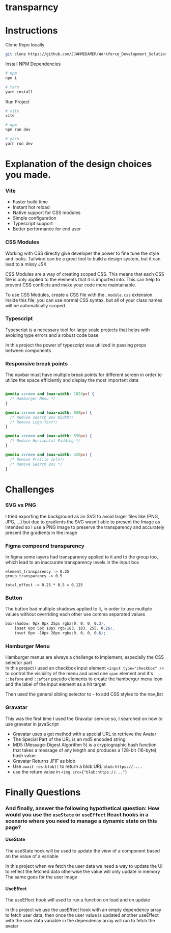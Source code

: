 # transparncy

# Instructions

Clone Repo locally

```bash
git clone https://github.com/JJAHMEDAMER/Workforce_Development_Solutions.git .
```

Install NPM Dependencies

```bash
# npm
npm i

# Yarn
yarn install
```

Run Project

```bash
# vite
vite

# npm
npm run dev

# yarn
yarn run dev
```

# Explanation of the design choices you made.

### Vite

- Faster build time
- Instant hot reload
- Native support for CSS modules
- Simple configuration
- Typescript support
- Better performance for end user

### CSS Modules

Working with CSS directly give developer the power to fine tune the style and looks. Tailwind can be a great tool to build a design system, but it can lead to a missy JSX

CSS Modules are a way of creating scoped CSS. This means that each CSS file is only applied to the elements that it is imported into. This can help to prevent CSS conflicts and make your code more maintainable.

To use CSS Modules, create a CSS file with the `.module.css` extension. Inside this file, you can use normal CSS syntax, but all of your class names will be automatically scoped.

### Typescript

Typescript is a necessary tool for large scale projects that helps with avoiding type errors and a robust code base

In this project the power of typescript was utilized in passing props between components

### Responsive break points

The navbar must have multiple break points for different screen in order to utilize the space efficiently and display the most important data

```CSS

@media screen and (max-width: 1024px) {
  /* Hamburger Menu */
}

@media screen and (max-width: 850px) {
  /* Reduce search Box Width*/
  /* Remove Logo Text*/
}

@media screen and (max-width: 550px) {
  /* Reduce Horizontal Padding */
}

@media screen and (max-width: 420px) {
  /* Remove Profile Info*/
  /* Remove Search Box */
}

```

# Challenges

### SVG vs PNG

I tried exporting the background as an SVG to avoid larger files like (PNG, JPG, ...) but due to gradients the SVG wasn't able to present the Image as intended so I use a PNG image to preserve the transparency and accurately present the gradients in the image

### Figma compoend transparency

In figma some layers had transparency applied to it and to the group too, which lead to an inaccurate transparency levels in the input box

```
element_transparency -> 0.25
group_transparency -> 0.5

total_effect -> 0.25 * 0.5 = 0.125
```

### Button

The button had multiple shadows applied to it, in order to use multiple values without overriding each other use comma separated values

```CSS
box-shadow: 0px 8px 25px rgba(0, 0, 0, 0.3),
    inset 0px 5px 10px rgb(183, 183, 255, 0.26),
    inset 0px -10px 20px rgba(0, 0, 0, 0.6);
```

### Hamburger Menu

Hamburger menus are always a challenge to implement, especially the CSS selector part \
In this project i used an checkbox input element `<input type="checkbox" />` to control the visibility of the menu and used one `span` element and it's `::before` and `::after` pseudo elements to create the hambergur menu icon and the label of the input element as a hit target

Then used the general sibling selector to `~` to add CSS styles to the nav_list

### Gravatar

This was the first time I used the Gravatar service so, I searched on how to use gravatar in javaScript

- Gravatar uses a get method with a special URL to retrieve the Avatar
- The Special Part of the URL is an md5 encoded string
- MD5 (Message-Digest Algorithm 5) is a cryptographic hash function that takes a message of any length and produces a 128-bit (16-byte) hash value.
- Gravatar Returns JFIF as blob
- Use `await res.blob()` to return a blob URL `blob:https://....`
- use the return value in `<img src={"blob:https://..."} `

# Finally Questions

### And finally, answer the following hypothetical question: How would you use the `useState` or `useEffect` React hooks in a scenario where you need to manage a dynamic state on this page?

#### UseState

The useState hook will be used to update the view of a component based on the value of a variable

In this project when we fetch the user data we need a way to update the UI to reflect the fetched data otherwise the value will only update in memory
The same goes for the user image

#### UseEffect

The useEffect hook will used to run a function on load and on update

in this project we use the useEffect hook with an empty dependency array to fetch user data, then once the user value is updated another useEffect with the user data variable in the dependency array will run to fetch the avatar
